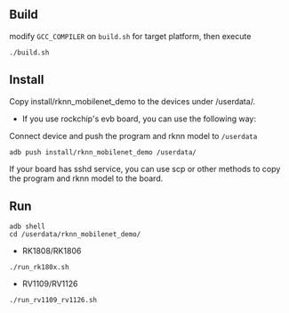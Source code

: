 ## Build

modify `GCC_COMPILER` on `build.sh` for target platform, then execute

```
./build.sh
```

## Install

Copy install/rknn_mobilenet_demo to the devices under /userdata/.

- If you use rockchip's evb board, you can use the following way:

Connect device and push the program and rknn model to `/userdata`

```
adb push install/rknn_mobilenet_demo /userdata/
```

If your board has sshd service, you can use scp or other methods to copy the program and rknn model to the board.

## Run

```
adb shell
cd /userdata/rknn_mobilenet_demo/
```

- RK1808/RK1806
```
./run_rk180x.sh
```

- RV1109/RV1126
```
./run_rv1109_rv1126.sh
```
